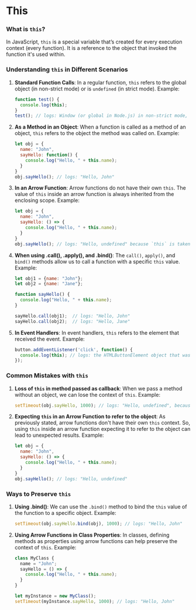 # This

### What is `this`?
In JavaScript, `this` is a special variable that’s created for every execution context (every function). It is a reference to the object that invoked the function it's used within.

### Understanding `this` in Different Scenarios

1. **Standard Function Calls**: In a regular function, `this` refers to the global object (in non-strict mode) or is `undefined` (in strict mode).
   Example:
   ```javascript
   function test() {
     console.log(this);
   }
   test(); // logs: Window (or global in Node.js) in non-strict mode, undefined in strict mode
   ```

2. **As a Method in an Object**: When a function is called as a method of an object, `this` refers to the object the method was called on.
   Example:
   ```javascript
   let obj = {
     name: "John",
     sayHello: function() {
       console.log("Hello, " + this.name);
     }
   }
   obj.sayHello(); // logs: "Hello, John"
   ```

3. **In an Arrow Function**: Arrow functions do not have their own `this`. The value of `this` inside an arrow function is always inherited from the enclosing scope.
   Example:
   ```javascript
   let obj = {
     name: "John",
     sayHello: () => {
       console.log("Hello, " + this.name);
     }
   }
   obj.sayHello(); // logs: "Hello, undefined" because `this` is taken from outer scope (global or window object here)
   ```

4. **When using .call(), .apply(), and .bind()**: The `call()`, `apply()`, and `bind()` methods allow us to call a function with a specific `this` value.
   Example:
   ```javascript
   let obj1 = {name: "John"};
   let obj2 = {name: "Jane"};

   function sayHello() {
     console.log("Hello, " + this.name);
   }

   sayHello.call(obj1);  // logs: "Hello, John"
   sayHello.call(obj2);  // logs: "Hello, Jane"
   ```

5. **In Event Handlers**: In event handlers, `this` refers to the element that received the event.
   Example:
   ```javascript
   button.addEventListener('click', function() {
     console.log(this); // logs: the HTMLButtonElement object that was clicked
   });
   ```

### Common Mistakes with `this`

1. **Loss of `this` in method passed as callback**: When we pass a method without an object, we can lose the context of `this`.
   Example:
   ```javascript
   setTimeout(obj.sayHello, 1000); // logs: "Hello, undefined", because `this` is not bound to `obj`
   ```

2. **Expecting `this` in an Arrow Function to refer to the object**: As previously stated, arrow functions don't have their own `this` context. So, using `this` inside an arrow function expecting it to refer to the object can lead to unexpected results.
   Example:
   ```javascript
   let obj = {
     name: "John",
     sayHello: () => {
       console.log("Hello, " + this.name);
     }
   }
   obj.sayHello(); // logs: "Hello, undefined"
   ```

### Ways to Preserve `this`

1. **Using .bind()**: We can use the `.bind()` method to bind the `this` value of the function to a specific object.
   Example:
   ```javascript
   setTimeout(obj.sayHello.bind(obj), 1000); // logs: "Hello, John"
   ```

2. **Using Arrow Functions in Class Properties**: In classes, defining methods as properties using arrow functions can help preserve the context of `this`.
   Example:
   ```javascript
   class MyClass {
     name = "John";
     sayHello = () => {
       console.log("Hello, " + this.name);
     }
   }

   let myInstance = new MyClass();
   setTimeout(myInstance.sayHello, 1000); // logs: "Hello, John"
   ```